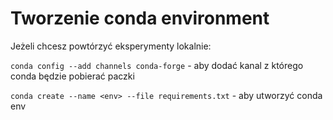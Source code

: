 # Tworzenie conda environment
Jeżeli chcesz powtórzyć eksperymenty lokalnie: 

```conda config --add channels conda-forge``` - aby dodać kanal z którego conda będzie pobierać paczki

```conda create --name <env> --file requirements.txt``` - aby utworzyć conda env
